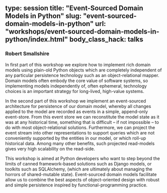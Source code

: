 type: session
title: "Event-Sourced Domain Models in Python"
slug: "event-sourced-domain-models-in-python"
url: "workshops/event-sourced-domain-models-in-python/index.html"
body_class_hack: talks
---

### Robert Smallshire

In first part of this workshop we explore how to implement rich domain models using plain-old Python objects which are completely independent of any particular persistence technology such as an object-relational mapper.  Domain models often embody the core value of software systems, so implementing models independently of, often ephemeral, technology choices is an important strategy for long-lived, high-value systems.

In the second part of this workshop we implement an event-sourced architecture for persistence of our domain model, whereby all changes applied to the model are recorded as events in a simple, append-only event-store.  From this event store we can reconstitute the model state as it was at any historical time, something that is difficult – if not impossible – to do with most object-relational solutions.  Furthermore, we can project the event stream into other representations to support queries which are not conveniently supported by the entities in our model, or which roll-up historical data. Among many other benefits, such projected read-models gives very high scalability on the read-side.

This workshop is aimed at Python developers who want to step beyond the limits of canned framework-based solutions such as Django models, or toolkits such as SQLAlchemy, (which are ultimately about managing the horrors of shared-mutable state).  Event-sourced domain models facilitate allow us to combine the best aspects of object-oriented design with robust and simple persistence inspired by functional-programming practice.
